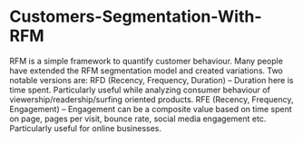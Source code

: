 # Customers-Segmentation-With-RFM
RFM is a simple framework to quantify customer behaviour. Many people have extended  the RFM segmentation model and created variations.  Two notable versions are: RFD (Recency, Frequency, Duration) – Duration here is time spent. Particularly useful  while analyzing consumer behaviour of viewership/readership/surfing oriented  products.  RFE (Recency, Frequency, Engagement) – Engagement can be a composite value  based on time spent on page, pages per visit, bounce rate, social media  engagement etc. Particularly useful for online businesses.
